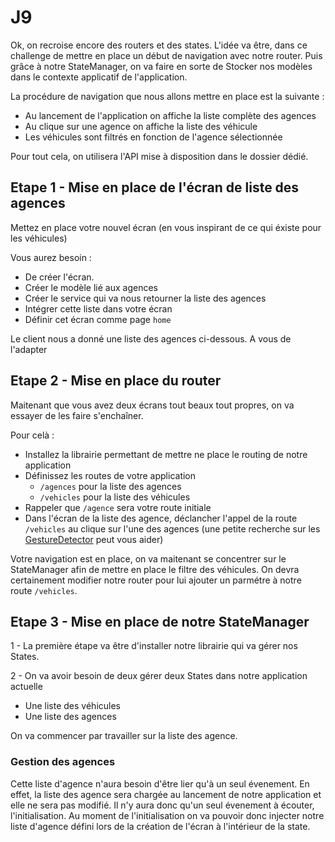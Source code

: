 # J9

Ok, on recroise encore des routers et des states. L'idée va être, dans ce challenge de mettre en place un début de navigation avec notre router. Puis grâce à notre StateManager, on va faire en sorte de Stocker nos modèles dans le contexte applicatif de l'application.

La procédure de navigation que nous allons mettre en place est la suivante :

- Au lancement de l'application on affiche la liste complète des agences
- Au clique sur une agence on affiche la liste des véhicule
- Les véhicules sont filtrés en fonction de l'agence sélectionnée

Pour tout cela, on utilisera l'API mise à disposition dans le dossier dédié.

## Etape 1 - Mise en place de l'écran de liste des agences

Mettez en place votre nouvel écran (en vous inspirant de ce qui éxiste pour les véhicules)

Vous aurez besoin :

- De créer l'écran.
- Créer le modèle lié aux agences
- Créer le service qui va nous retourner la liste des agences
- Intégrer cette liste dans votre écran
- Définir cet écran comme page `home`

Le client nous a donné une liste des agences ci-dessous. A vous de l'adapter 

## Etape 2 - Mise en place du router

Maitenant que vous avez deux écrans tout beaux tout propres, on va essayer de les faire s'enchaîner.

Pour celà :

- Installez la librairie permettant de mettre ne place le routing de notre application
- Définissez les routes de votre application
  - `/agences` pour la liste des agences
  - `/vehicles` pour la liste des véhicules
- Rappeler que `/agence` sera votre route initiale
- Dans l'écran de la liste des agence, déclancher l'appel de la route `/vehicles` au clique sur l'une des agences (une petite recherche sur les [GestureDetector](https://api.flutter.dev/flutter/widgets/GestureDetector-class.html) peut vous aider)


Votre navigation est en place, on va maitenant se concentrer sur le StateManager afin de mettre en place le filtre des véhicules. On devra certainement modifier notre router pour lui ajouter un parmétre à notre route `/vehicles`.

## Etape 3 - Mise en place de notre StateManager

1 - La première étape va être d'installer notre librairie qui va gérer nos States.

2 - On va avoir besoin de deux gérer deux States dans notre application actuelle

- Une liste des véhicules
- Une liste des agences

On va commencer par travailler sur la liste des agence. 

### Gestion des agences 

Cette liste d'agence n'aura besoin d'être lier qu'à un seul évenement.
En effet, la liste des agence sera chargée au lancement de notre application et elle ne sera pas modifié. Il n'y aura donc qu'un seul évenement à écouter, l'initialisation.
Au moment de l'initialisation on va pouvoir donc injecter notre liste d'agence défini lors de la création de l'écran à l'intérieur de la state.